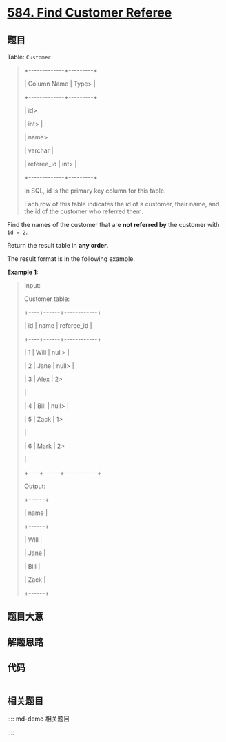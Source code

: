 # [584. Find Customer Referee](https://leetcode.com/problems/find-customer-referee/)

## 题目

Table: `Customer`

> 
> 
> 
> 
> 
> +-------------+---------+
> 
> | Column Name | Type> 
> |
> 
> +-------------+---------+
> 
> | id> 
> > 
>   | int> 
>  |
> 
> | name> 
> > 
> | varchar |
> 
> | referee_id  | int> 
>  |
> 
> +-------------+---------+
> 
> In SQL, id is the primary key column for this table.
> 
> Each row of this table indicates the id of a customer, their name, and the id of the customer who referred them.
> 
> 



Find the names of the customer that are **not referred by** the customer with
`id = 2`.

Return the result table in **any order**.

The result format is in the following example.



**Example 1:**

> Input: 
> 
> Customer table:
> 
> +----+------+------------+
> 
> | id | name | referee_id |
> 
> +----+------+------------+
> 
> | 1  | Will | null> 
>    |
> 
> | 2  | Jane | null> 
>    |
> 
> | 3  | Alex | 2> 
> > 
>   |
> 
> | 4  | Bill | null> 
>    |
> 
> | 5  | Zack | 1> 
> > 
>   |
> 
> | 6  | Mark | 2> 
> > 
>   |
> 
> +----+------+------------+
> 
> Output: 
> 
> +------+
> 
> | name |
> 
> +------+
> 
> | Will |
> 
> | Jane |
> 
> | Bill |
> 
> | Zack |
> 
> +------+
> 
> 


## 题目大意

## 解题思路

## 代码

```javascript

```

## 相关题目

:::: md-demo 相关题目

::::
